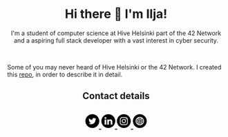 <h1 align="center">Hi there 👋 I'm Ilja!</h1>
<p align="center">I'm a student of computer science at Hive Helsinki part of the 42 Network and a aspiring full stack developer with a vast interest in cyber security.</p>
<br>
<p>Some of you may never heard of Hive Helsinki or the 42 Network. I created this <a href="">repo</a>, in order to describe it in detail.
</p>

<h2 align="center">Contact details</h2>
      <h2 align="center">
         <a href="https://twitter.com/Ilja_sl">
         <img src="https://github.com/iljaSL/iljaSL/blob/master/imgs/twitter.png" width="32" height="32" title="twitter"/>
         </a>
         <a href="https://www.linkedin.com/in/ilja-smelich">
         <img src="https://github.com/iljaSL/iljaSL/blob/master/imgs/linkedin.png" width="32" height="32" title="linkedin"/>
         </a>
         <a href="https://www.instagram.com/ilja_sl/">
         <img src="https://github.com/iljaSL/iljaSL/blob/master/imgs/instagram-sketched.png" width="32" height="32" title="instagram"/>
         </a>
         <a href="https://ismelich.tech">
         <img src="https://github.com/iljaSL/iljaSL/blob/master/imgs/internet.png" width="32" height="32" title="own website"/>
         </a>
</h2>
